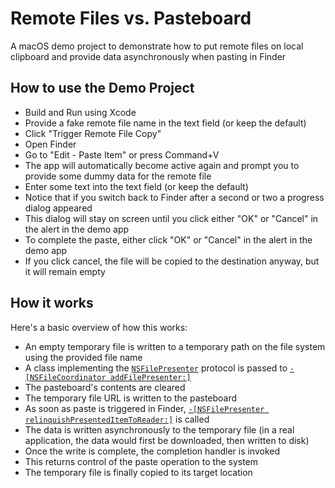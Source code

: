 # Remote Files vs. Pasteboard
A macOS demo project to demonstrate how to put remote files on local clipboard and provide data asynchronously when pasting in Finder

## How to use the Demo Project
- Build and Run using Xcode
- Provide a fake remote file name in the text field (or keep the default)
- Click "Trigger Remote File Copy"
- Open Finder
- Go to "Edit - Paste Item" or press Command+V
- The app will automatically become active again and prompt you to provide some dummy data for the remote file
- Enter some text into the text field (or keep the default)
- Notice that if you switch back to Finder after a second or two a progress dialog appeared
- This dialog will stay on screen until you click either "OK" or "Cancel" in the alert in the demo app
- To complete the paste, either click "OK" or "Cancel" in the alert in the demo app
- If you click cancel, the file will be copied to the destination anyway, but it will remain empty

## How it works
Here's a basic overview of how this works:
- An empty temporary file is written to a temporary path on the file system using the provided file name
- A class implementing the [`NSFilePresenter`](https://developer.apple.com/documentation/foundation/nsfilepresenter?language=objc) protocol is passed to [`-[NSFileCoordinator addFilePresenter:]`](https://developer.apple.com/documentation/foundation/nsfilecoordinator/1417120-addfilepresenter?language=objc)
- The pasteboard's contents are cleared
- The temporary file URL is written to the pasteboard
- As soon as paste is triggered in Finder, [`-[NSFilePresenter relinquishPresentedItemToReader:]`](https://developer.apple.com/documentation/foundation/nsfilepresenter/1410743-relinquishpresenteditemtoreader) is called
- The data is written asynchronously to the temporary file (in a real application, the data would first be downloaded, then written to disk)
- Once the write is complete, the completion handler is invoked
- This returns control of the paste operation to the system
- The temporary file is finally copied to its target location
